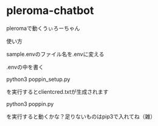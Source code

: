 # pleroma-chatbot
pleromaで動くうぃろーちゃん

使い方

sample.envのファイル名を.envに変える

.envの中を書く

python3 poppin_setup.py

を実行するとclientcred.txtが生成されます

python3 poppin.py

を実行すると動くかな？足りないものはpip3で入れてね（雑）
